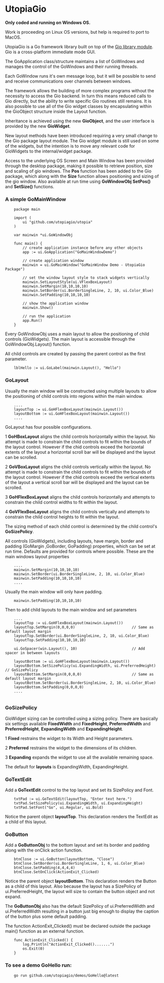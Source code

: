 # UtopiaGio

**Only coded and running on Windows OS.**

Work is proceeding on Linux OS versions, but help is required to port to MacOS.

UtopiaGio is a Go framework library built on top of the <a href="https://gioui.org">Gio library module</a>. Gio is a cross-platform immediate mode GUI.

The GoApplication class/structure maintains a list of GoWindows and manages the control of the GoWindows and their running threads.

Each GoWindow runs it's own message loop, but it will be possible to send and receive communications over channels between windows.

The framework allows the building of more complex programs without the necessity to access the Gio backend. In turn this means reduced calls to Gio directly, but the ability to write specific Gio routines still remains. It is also possible to use all of the Gio widget classes by encapsulating within the GioObject structure inside the Layout function.
					
Inheritance is achieved using the new **GioObject**, and the user interface is provided by the new **GioWidget**.
					
New layout methods have been introduced requiring a very small change to the Gio package layout module. The Gio widget module is still used on some of the widgets, but the intention is to move any relevant code for GioWidgets to the internal/widget package.

Access to the underlying OS Screen and Main Window has been provided through the desktop package, making it possible to retrieve position, size and scaling of gio windows. The **Pos** function has been added to the Gio package, which along with the **Size** function allows positioning and sizing of the gio window. Also available at run time using **GoWindowObj SetPos()** and **SetSize()** functions.

### A simple GoMainWindow
```
    package main

    import (
        ui "github.com/utopiagio/utopia"
    )

    var mainwin *ui.GoWindowObj

    func main() {
        // create application instance before any other objects
        app := ui.GoApplication("GoMainWindowDemo")
	
        // create application window
        mainwin = ui.GoMainWindow("GoMainWindow Demo - UtopiaGio Package")
	
        // set the window layout style to stack widgets vertically
        mainwin.SetLayoutStyle(ui.VFlexBoxLayout)
        mainwin.SetMargin(10,10,10,10)
        mainwin.SetBorder(ui.BorderSingleLine, 2, 10, ui.Color_Blue)
        mainwin.SetPadding(10,10,10,10)
	
        // show the application window
        mainwin.Show()

        // run the application
        app.Run()
    }
```
Every GoWindowObj uses a main layout to allow the positioning of child controls (GioWidgets). The main layout is accessible through the GoWindowObj.Layout() function.

All child controls are created by passing the parent control as the first parameter.
```
    lblHello := ui.GoLabel(mainwin.Layout(), "Hello")
```
### GoLayout
Usually the main window will be constructed using multiple layouts to allow the positioning of child controls into regions within the main window.
```
    ....
    layoutTop := ui.GoHFlexBoxLayout(mainwin.Layout())
    layoutBottom := ui.GoHFlexBoxLayout(mainwin.Layout())
    ....
```
GoLayout has four possible configurations.

1 **GoHBoxLayout**  aligns the child controls horizontally within the layout. No attempt is made to constrain the child controls to fit within the bounds of the layout control. However if the chid controls exceed the horizontal extents of the layout a horizontal scroll bar will be displayed and the layout can be scrolled.

2 **GoVBoxLayout**  aligns the child controls vertically within the layout. No attempt is made to constrain the child controls to fit within the bounds of the layout control. However if the chid controls exceed the vertical extents of the layout a vertical scroll bar will be displayed and the layout can be scrolled.

3 **GoHFlexBoxLayout**  aligns the child controls horizontally and attempts to constrain the child control widths to fit within the layout.

4 **GoVFlexBoxLayout**  aligns the child controls vertically and attempts to constrain the child control heights to fit within the layout.

The sizing method of each child control is determined by the child control's **GoSizePolicy**.

All controls (GioWidgets), including layouts, have margin, border and padding (GoMargin ,GoBorder, GoPadding) properties, which can be set at run time. Defaults are provided for controls where possible.
These are the main windows layout properties
```
    ....
    mainwin.SetMargin(10,10,10,10)
    mainwin.SetBorder(ui.BorderSingleLine, 2, 10, ui.Color_Blue)
    mainwin.SetPadding(10,10,10,10)
    ....
```
Usually the main window will only have padding.
```
    mainwin.SetPadding(10,10,10,10)
```
Then to add child layouts to the main window and set parameters
```
    ....
    layoutTop := ui.GoHFlexBoxLayout(mainwin.Layout())
    layoutTop.SetMargin(0,0,0,0)                          // Same as default layout margin
    layoutTop.SetBorder(ui.BorderSingleLine, 2, 10, ui.Color_Blue)
    layoutTop.SetPadding(10,10,10,10)

    ui.GoSpacer(win.Layout(), 10)                         // Add spacer in between layouts

    layoutBottom := ui.GoHFlexBoxLayout(mainwin.Layout())
    layoutBottom.SetSizePolicy(ui.ExpandingWidth, ui.PreferredHeight)    // GoSizePolicy
    layoutBottom.SetMargin(0,0,0,0)                       // Same as default layout margin
    layoutBottom.SetBorder(ui.BorderSingleLine, 2, 10, ui.Color_Blue)
    layoutBottom.SetPadding(0,0,0,0)
    ....
    
```
### GoSizePolicy
GioWidget sizing can be controlled using a sizing policy. There are basically six settings available **FixedWidth** and **FixedHeight**, **PreferredWidth** and **PreferredHeight**, **ExpandingWidth** and **ExpandingHeight**.

1 **Fixed**  restrains the widget to its Width and Height parameters.

2 **Preferred**  restrains the widget to the dimensions of its children.

3 **Expanding**  expands the widget to use all the available remaining space.

The default for **layouts** is ExpandingWidth, ExpandingHeight.

### GoTextEdit
Add a **GoTextEdit** control to the top layout and set its SizePolicy and Font.
```
    txtPad := ui.GoTextEdit(layoutTop, "Enter text here.")
    txtPad.SetSizePolicy(ui.ExpandingWidth, ui.ExpandingHeight)
    txtPad.SetFont("Go", ui.Regular, ui.Bold)
```
Notice the parent object **layoutTop**. This declaration renders the TextEdit as a child of this layout.
### GoButton
Add a **GoButtonObj** to the bottom layout and set its border and padding along with the onClick action function.
```
    btnClose := ui.GoButton(layoutBottom, "Close")
    btnClose.SetBorder(ui.BorderSingleLine, 1, 6, ui.Color_Blue)
    btnClose.SetPadding(4,4,4,4)
    btnClose.SetOnClick(ActionExit_Clicked)
```
Notice the parent object **layoutBottom**. This declaration renders the Button as a child of this layout. Also because the layout has a SizePolicy of ui.PreferredHeight, the layout will size to contain the button object and not expand.

The **GoButtonObj** also has the default SizePolicy of ui.PreferredWidth and ui.PreferredWidth resulting in a button just big enough to display the caption of the button plus some default padding.

The function ActionExit_Clicked() must be declared outside the package main() function as an external function.
```
    func ActionExit_Clicked() {
        log.Println("ActionExit_Clicked().......")
        os.Exit(0)
    }
```

### To see a demo GoHello run:
```
    go run github.com/utopiagio/demos/GoHello@latest
```